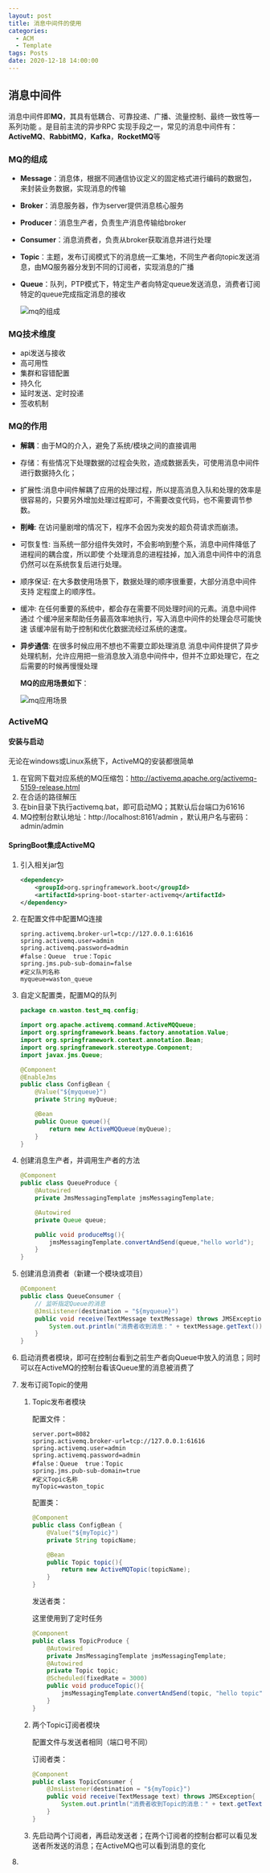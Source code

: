 ```yaml
---
layout: post
title: 消息中间件的使用
categories:
  - ACM
  - Template
tags: Posts
date: 2020-12-18 14:00:00
---
```


## 消息中间件

消息中间件即**MQ**，其具有低耦合、可靠投递、广播、流量控制、最终一致性等一系列功能 。是目前主流的异步RPC 实现手段之一，常见的消息中间件有：**ActiveMQ**、**RabbitMQ**，**Kafka**，**RocketMQ**等 

### MQ的组成

- **Message**：消息体，根据不同通信协议定义的固定格式进行编码的数据包，来封装业务数据，实现消息的传输 

- **Broker**：消息服务器，作为server提供消息核心服务

- **Producer**：消息生产者，负责生产消息传输给broker

- **Consumer**：消息消费者，负责从broker获取消息并进行处理

- **Topic**：主题，发布订阅模式下的消息统一汇集地，不同生产者向topic发送消息，由MQ服务器分发到不同的订阅者，实现消息的广播 

- **Queue**：队列，PTP模式下，特定生产者向特定queue发送消息，消费者订阅特定的queue完成指定消息的接收 

  ![mq的组成](F:\Github\Yubao-wss.github.io\public\image\mq的组成.jpg)

### MQ技术维度

- api发送与接收
- 高可用性
- 集群和容错配置
- 持久化
- 延时发送、定时投递
- 签收机制

### MQ的作用

- **解耦**：由于MQ的介入，避免了系统/模块之间的直接调用

- 存储：有些情况下处理数据的过程会失败，造成数据丢失，可使用消息中间件进行数据持久化；

- 扩展性:消息中间件解耦了应用的处理过程，所以提高消息入队和处理的效率是很容易的，只要另外增加处理过程即可，不需要改变代码，也不需要调节参数。

- **削峰**: 在访问量剧增的情况下，程序不会因为突发的超负荷请求而崩溃。

- 可恢复性: 当系统一部分组件失效时，不会影响到整个系，消息中间件降低了进程间的耦合度，所以即使 个处理消息的进程挂掉，加入消息中间件中的消息仍然可以在系统恢复后进行处理。

- 顺序保证: 在大多数使用场景下，数据处理的顺序很重要，大部分消息中间件支持 定程度上的顺序性。

- 缓冲: 在任何重要的系统中，都会存在需要不同处理时间的元素。消息中间件通过 个缓冲层来帮助任务最高效率地执行，写入消息中间件的处理会尽可能快速 该缓冲层有助于控制和优化数据流经过系统的速度。

- **异步通信**: 在很多时候应用不想也不需要立即处理消息 消息中间件提供了异步处理机制，允许应用把一些消息放入消息中间件中，但并不立即处理它，在之后需要的时候再慢慢处理

  **MQ的应用场景如下**：

  ![mq应用场景](F:\Github\Yubao-wss.github.io\public\image\mq应用场景.jpg) 

###  

### ActiveMQ

#### 安装与启动

无论在windows或Linux系统下，ActiveMQ的安装都很简单

1. 在官网下载对应系统的MQ压缩包：<http://activemq.apache.org/activemq-5159-release.html> 
2. 在合适的路径解压
3. 在bin目录下执行activemq.bat，即可启动MQ；其默认后台端口为61616
4. MQ控制台默认地址：http://localhost:8161/admin ，默认用户名与密码：admin/admin 

#### SpringBoot集成ActiveMQ

1. 引入相关jar包

   ```XML
   <dependency>
       <groupId>org.springframework.boot</groupId>
       <artifactId>spring-boot-starter-activemq</artifactId>
   </dependency>
   ```

2. 在配置文件中配置MQ连接

   ```
   spring.activemq.broker-url=tcp://127.0.0.1:61616
   spring.activemq.user=admin
   spring.activemq.password=admin
   #false：Queue  true：Topic
   spring.jms.pub-sub-domain=false 
   #定义队列名称
   myqueue=waston_queue
   ```

3. 自定义配置类，配置MQ的队列

   ```java
   package cn.waston.test_mq.config;
   
   import org.apache.activemq.command.ActiveMQQueue;
   import org.springframework.beans.factory.annotation.Value;
   import org.springframework.context.annotation.Bean;
   import org.springframework.stereotype.Component;
   import javax.jms.Queue;
   
   @Component
   @EnableJms
   public class ConfigBean {
       @Value("${myqueue}")
       private String myQueue;
   
       @Bean
       public Queue queue(){
           return new ActiveMQQueue(myQueue);
       }
   }
   ```

4. 创建消息生产者，并调用生产者的方法

   ```java
   @Component
   public class QueueProduce {
       @Autowired
       private JmsMessagingTemplate jmsMessagingTemplate;
   
       @Autowired
       private Queue queue;
   
       public void produceMsg(){
           jmsMessagingTemplate.convertAndSend(queue,"hello world");
       }
   }
   ```

5. 创建消息消费者（新建一个模块或项目）

   ```java
   @Component
   public class QueueConsumer {
       // 监听指定Queue的消息
       @JmsListener(destination = "${myqueue}")
       public void receive(TextMessage textMessage) throws JMSException{
           System.out.println("消费者收到消息：" + textMessage.getText());
       }
   }
   ```

6. 启动消费者模块，即可在控制台看到之前生产者向Queue中放入的消息；同时可以在ActiveMQ的控制台看该Queue里的消息被消费了

7. 发布订阅Topic的使用

   1. Topic发布者模块

      配置文件：

      ```
      server.port=8082
      spring.activemq.broker-url=tcp://127.0.0.1:61616
      spring.activemq.user=admin
      spring.activemq.password=admin
      #false：Queue  true：Topic
      spring.jms.pub-sub-domain=true
      #定义Topic名称
      myTopic=waston_topic
      ```

      配置类：

      ```java
      @Component
      public class ConfigBean {
          @Value("${myTopic}")
          private String topicName;
      
          @Bean
          public Topic topic(){
              return new ActiveMQTopic(topicName);
          }
      }
      ```

      发送者类：

      这里使用到了定时任务

      ```java
      @Component
      public class TopicProduce {
          @Autowired
          private JmsMessagingTemplate jmsMessagingTemplate;
          @Autowired
          private Topic topic;
          @Scheduled(fixedRate = 3000)
          public void produceTopic(){
              jmsMessagingTemplate.convertAndSend(topic, "hello topic");
          }
      }
      ```

   2. 两个Topic订阅者模块

      配置文件与发送者相同（端口号不同）

      订阅者类：

      ```java
      @Component
      public class TopicConsumer {
          @JmsListener(destination = "${myTopic}")
          public void receive(TextMessage text) throws JMSException{
              System.out.println("消费者收到Topic的消息：" + text.getText());
          }
      }
      ```

   3. 先启动两个订阅者，再启动发送者；在两个订阅者的控制台都可以看见发送者所发送的消息；在ActiveMQ也可以看到消息的变化

8. 

 

 

 

